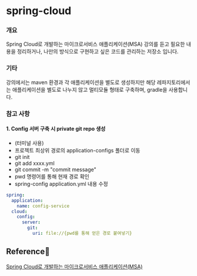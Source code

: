 # spring-cloud

### 개요
Spring Cloud로 개발하는 마이크로서비스 애플리케이션(MSA) 강의를 듣고 필요한 내용을 정리하거나, 나만의 방식으로 구현하고 싶은 코드를 관리하는 저장소 입니다.

### 기타
강의에서는 maven 환경과 각 애플리케이션을 별도로 생성하지만 해당 레파지토리에서는 애플리케이션을 별도로 나누지 않고 멀티모듈 형태로 구축하며, gradle을 사용합니다.  


### 참고 사항

#### 1. Config 서버 구축 시 private git repo 생성
- (터미널 사용)
- 프로젝트 최상위 경로의 application-configs 폴더로 이동
- git init
- git add xxxx.yml
- git commit -m "commit message"
- pwd 명령어를 통해 현재 경로 확인
- spring-config application.yml 내용 수정
```yaml
spring:
  application:
    name: config-service
  cloud:
    config:
      server:
        git:
          uri: file://{pwd를 통해 얻은 경로 붙여넣기}

```


## Reference📜

[Spring Cloud로 개발하는 마이크로서비스 애플리케이션(MSA)](https://www.inflearn.com/course/%EC%8A%A4%ED%94%84%EB%A7%81-%ED%81%B4%EB%9D%BC%EC%9A%B0%EB%93%9C-%EB%A7%88%EC%9D%B4%ED%81%AC%EB%A1%9C%EC%84%9C%EB%B9%84%EC%8A%A4/dashboard)


